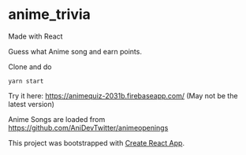# anime_trivia
 
 Made with React

Guess what Anime song and earn points.

Clone and do 

```
yarn start
```

Try it here: https://animequiz-2031b.firebaseapp.com/
(May not be the latest version)


Anime Songs are loaded from https://github.com/AniDevTwitter/animeopenings


This project was bootstrapped with [Create React App](https://github.com/facebookincubator/create-react-app).
